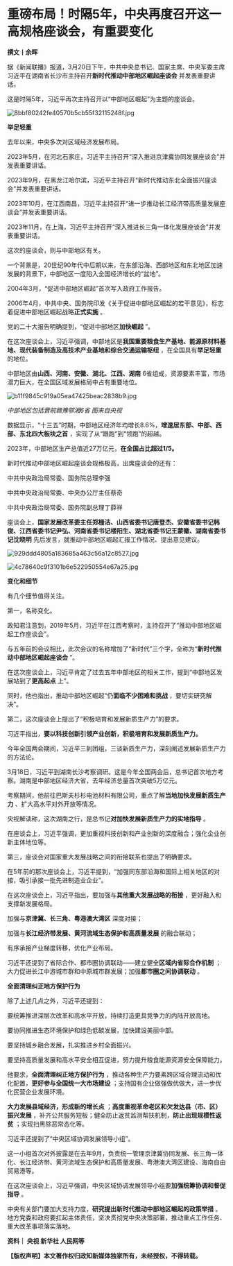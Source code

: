# 重磅布局！时隔5年，中央再度召开这一高规格座谈会，有重要变化

**撰文丨余晖**

据《新闻联播》报道，3月20日下午，中共中央总书记、国家主席、中央军委主席习近平在湖南省长沙市主持召开**新时代推动中部地区崛起座谈会** 并发表重要讲话。

这是时隔5年，习近平再次主持召开以“中部地区崛起”为主题的座谈会。

![8bbf80242fe40570b5cb55f32115248f.jpg](https://raw.githubusercontent.com/qqhsx/qqnews_image/main/2024/03/20/重磅布局！时隔5年，中央再度召开这一高规格座谈会，有重要变化/8bbf80242fe40570b5cb55f32115248f.jpg)

**举足轻重**

去年以来，中央多次对区域经济发展布局。

2023年5月，在河北石家庄，习近平主持召开“深入推进京津冀协同发展座谈会”并发表重要讲话。

2023年9月，在黑龙江哈尔滨，习近平主持召开“新时代推动东北全面振兴座谈会”并发表重要讲话。

2023年10月，在江西南昌，习近平主持召开“进一步推动长江经济带高质量发展座谈会”并发表重要讲话。

2023年11月，在上海，习近平主持召开“深入推进长三角一体化发展座谈会”并发表重要讲话。

这次的座谈会，则与中部地区有关。

一个背景是，20世纪90年代中后期以来，在东部沿海、西部地区和东北地区加速发展的背景下，中部地区一度陷入全国经济增长的“盆地”。

2004年3月，“促进中部地区崛起”首次写入政府工作报告。

2006年4月，中共中央、国务院印发《关于促进中部地区崛起的若干意见》，标志着促进中部地区崛起战略**正式实施** 。

党的二十大报告明确提到，“促进中部地区**加快崛起** ”。

在这次座谈会上，习近平强调，中部地区是**我国重要粮食生产基地、能源原材料基地、现代装备制造及高技术产业基地和综合交通运输枢纽**
，在全国具有**举足轻重** 的地位。

中部地区由**山西、河南、安徽、湖北、江西、湖南** 6省组成，资源要素丰富，市场潜力巨大，在全国区域发展格局中占有重要地位。

![b11f9845c919a05ea47425beac2838b9.jpg](https://raw.githubusercontent.com/qqhsx/qqnews_image/main/2024/03/20/重磅布局！时隔5年，中央再度召开这一高规格座谈会，有重要变化/b11f9845c919a05ea47425beac2838b9.jpg)

 _中部地区包括晋皖赣豫鄂湘6省 图来自央视_

数据显示，“十三五”时期，中部地区经济年均增长8.6%，**增速居东部、中部、西部、东北四大板块之首** ，实现了从“跟跑”到“领跑”的超越。

2023年，中部地区生产总值近27万亿元，**在全国占比超过1/5。**

新时代推动中部地区崛起座谈会规格极高，出席座谈会的还有：

中共中央政治局常委、国务院总理李强

中共中央政治局常委、中央办公厅主任蔡奇

中共中央政治局常委、国务院副总理丁薛祥

座谈会上，**国家发展改革委主任郑栅洁、山西省委书记唐登杰、安徽省委书记韩俊、江西省委书记尹弘、河南省委书记楼阳生、湖北省委书记王蒙徽、湖南省委书记沈晓明**
先后发言，就推动中部地区崛起汇报工作情况、提出意见建议。

![929ddd4805a183685a463c56a12c8527.jpg](https://raw.githubusercontent.com/qqhsx/qqnews_image/main/2024/03/20/重磅布局！时隔5年，中央再度召开这一高规格座谈会，有重要变化/929ddd4805a183685a463c56a12c8527.jpg)

![4c78640c9f3101b6e522950554e67a25.jpg](https://raw.githubusercontent.com/qqhsx/qqnews_image/main/2024/03/20/重磅布局！时隔5年，中央再度召开这一高规格座谈会，有重要变化/4c78640c9f3101b6e522950554e67a25.jpg)

**变化和细节**

有几个细节值得关注。

第一，名称变化。

政知君注意到，2019年5月，习近平在江西考察时，主持召开了“推动中部地区崛起工作座谈会”。

与五年前的会议相比，此次会议的名称增加了“新时代”三个字，全称为“**新时代推动中部地区崛起座谈会** ”。

在这次座谈会上，习近平肯定了过去五年中部地区的相关工作，提到“中部地区发展站到了**更高起点** 上”。

同时，他也指出，推动中部地区崛起“仍**面临不少困难和挑战** ，要切实研究解决”。

第二，这次座谈会上提出了“积极培育和发展新质生产力”的要求。

习近平指出，**要以科技创新引领产业创新，积极培育和发展新质生产力。**

今年全国两会期间，习近平三到团组，三谈新质生产力，深刻阐述发展新质生产力的方法论。

3月18日，习近平到湖南长沙考察调研。这是今年全国两会后，总书记首次地方考察。湖南是中部地区经济大省，去年经济总量首次突破5万亿元。

考察期间，他前往巴斯夫杉杉电池材料有限公司，重点了解**当地加快发展新质生产力** 、扩大高水平对外开放等情况。

央视解读称，这次湖南之行，是总书记**对加快发展新质生产力的实地指导** 。

在座谈会上，习近平强调，更加重视科技创新和产业创新的深度融合；强化企业创新主体地位等。

第三，座谈会对国家重大发展战略之间的衔接联系也提出了明确要求。

在5年前的那次座谈会上，习近平提到，“加强同东部沿海和国际上相关地区的对接，吸引承接一批先进制造业企业”。

在这次座谈会上，习近平指出，要加强与**其他重大发展战略的衔接** ，更好融入和支撑新发展格局。

加强与**京津冀、长三角、粤港澳大湾区** 深度对接；

加强与**长江经济带发展、黄河流域生态保护和高质量发展** 的融合联动；

有序承接产业梯度转移，优化产业布局。

习近平还提到了省际合作、都市圈协调联动——建立健全**区域内省际合作机制** ；大力促进长江中游城市群和中原城市群发展；加强**都市圈之间协调联动** 。

**全面清理纠正地方保护行为**

除了上述几点之外，习近平还提到：

要统筹推进深层次改革和高水平开放，持续打造更具竞争力的内陆开放高地。

要协同推进生态环境保护和绿色低碳发展，加快建设美丽中部。

要坚持城乡融合发展，扎实推进乡村全面振兴。

要坚持高质量发展和高水平安全相互促进，努力提升粮食能源资源安全保障能力。

他要求，**全面清理纠正地方保护行为** ，推动各种生产力要素跨区域合理流动和优化配置，**更好参与全国统一大市场建设**
；支持国有企业做强做优做大，进一步优化民营企业发展环境。

**大力发展县域经济，形成新的增长点** ；**高度重视革命老区和欠发达县（市、区）振兴发展**
，补齐公共服务短板；健全防止返贫监测帮扶机制，**防止出现规模性返贫** ；实现扫黑除恶常态化等。

习近平还提到了“中央区域协调发展领导小组”。

这一小组首次对外披露是在去年9月，负责统一管理京津冀协同发展、长三角一体化、长江经济带、黄河流域生态保护和高质量发展、粤港澳大湾区建设、海南自由贸易港等。

在这次座谈会上，习近平强调，中央区域协调发展领导小组要**加强统筹协调和督促指导** 。

中央有关部门要加大支持力度，**研究提出新时代推动中部地区崛起的政策举措**
。地方党委和政府要扛起主体责任，坚决贯彻党中央决策部署，推动重点工作任务、重大改革事项落实落地。

**资料｜ 央视 新华社 人民网等**

**【版权声明】本文著作权归政知新媒体独家所有，未经授权，不得转载。**

